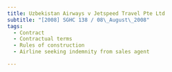 ```yaml
---
title: Uzbekistan Airways v Jetspeed Travel Pte Ltd
subtitle: "[2008] SGHC 138 / 08\_August\_2008"
tags:
  - Contract
  - Contractual terms
  - Rules of construction
  - Airline seeking indemnity from sales agent

---
```


